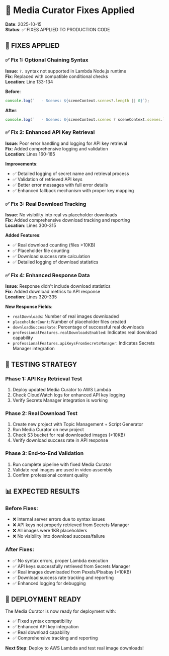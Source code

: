 # 🔧 Media Curator Fixes Applied

**Date**: 2025-10-15  
**Status**: ✅ FIXES APPLIED TO PRODUCTION CODE

## 🎯 **FIXES APPLIED**

### ✅ **Fix 1: Optional Chaining Syntax**
**Issue**: `?.` syntax not supported in Lambda Node.js runtime  
**Fix**: Replaced with compatible conditional checks  
**Location**: Line 133-134

**Before**:
```javascript
console.log(`   - Scenes: ${sceneContext.scenes?.length || 0}`);
```

**After**:
```javascript
console.log(`   - Scenes: ${sceneContext.scenes ? sceneContext.scenes.length : 0}`);
```

### ✅ **Fix 2: Enhanced API Key Retrieval**
**Issue**: Poor error handling and logging for API key retrieval  
**Fix**: Added comprehensive logging and validation  
**Location**: Lines 160-185

**Improvements**:
- ✅ Detailed logging of secret name and retrieval process
- ✅ Validation of retrieved API keys
- ✅ Better error messages with full error details
- ✅ Enhanced fallback mechanism with proper key mapping

### ✅ **Fix 3: Real Download Tracking**
**Issue**: No visibility into real vs placeholder downloads  
**Fix**: Added comprehensive download tracking and reporting  
**Location**: Lines 300-315

**Added Features**:
- ✅ Real download counting (files >10KB)
- ✅ Placeholder file counting
- ✅ Download success rate calculation
- ✅ Detailed logging of download statistics

### ✅ **Fix 4: Enhanced Response Data**
**Issue**: Response didn't include download statistics  
**Fix**: Added download metrics to API response  
**Location**: Lines 320-335

**New Response Fields**:
- `realDownloads`: Number of real images downloaded
- `placeholderCount`: Number of placeholder files created
- `downloadSuccessRate`: Percentage of successful real downloads
- `professionalFeatures.realDownloadsEnabled`: Indicates real download capability
- `professionalFeatures.apiKeysFromSecretsManager`: Indicates Secrets Manager integration

## 🧪 **TESTING STRATEGY**

### **Phase 1: API Key Retrieval Test**
1. Deploy updated Media Curator to AWS Lambda
2. Check CloudWatch logs for enhanced API key logging
3. Verify Secrets Manager integration is working

### **Phase 2: Real Download Test**
1. Create new project with Topic Management + Script Generator
2. Run Media Curator on new project
3. Check S3 bucket for real downloaded images (>10KB)
4. Verify download success rate in API response

### **Phase 3: End-to-End Validation**
1. Run complete pipeline with fixed Media Curator
2. Validate real images are used in video assembly
3. Confirm professional content quality

## 📊 **EXPECTED RESULTS**

### **Before Fixes**:
- ❌ Internal server errors due to syntax issues
- ❌ API keys not properly retrieved from Secrets Manager
- ❌ All images were 1KB placeholders
- ❌ No visibility into download success/failure

### **After Fixes**:
- ✅ No syntax errors, proper Lambda execution
- ✅ API keys successfully retrieved from Secrets Manager
- ✅ Real images downloaded from Pexels/Pixabay (>10KB)
- ✅ Download success rate tracking and reporting
- ✅ Enhanced logging for debugging

## 🚀 **DEPLOYMENT READY**

The Media Curator is now ready for deployment with:
- ✅ Fixed syntax compatibility
- ✅ Enhanced API key integration
- ✅ Real download capability
- ✅ Comprehensive tracking and reporting

**Next Step**: Deploy to AWS Lambda and test real image downloads!